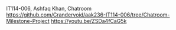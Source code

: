 IT114-006, Ashfaq Khan, Chatroom
https://github.com/Crandervoid/aak236-IT114-006/tree/Chatroom-Milestone-Project
https://youtu.be/ZSDa4fCaG5k
